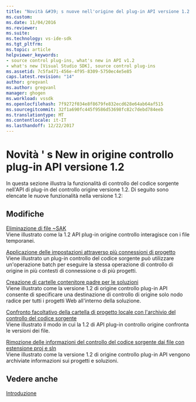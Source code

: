 ```yaml
---
title: "Novità &#39; s nuove nell'origine del plug-in API versione 1.2 controllo | Documenti Microsoft"
ms.custom: 
ms.date: 11/04/2016
ms.reviewer: 
ms.suite: 
ms.technology: vs-ide-sdk
ms.tgt_pltfrm: 
ms.topic: article
helpviewer_keywords:
- source control plug-ins, what's new in API v1.2
- what's new [Visual Studio SDK], source control plug-ins
ms.assetid: 7c5fa471-456e-4f95-8309-5750ec4e5e85
caps.latest.revision: "14"
author: gregvanl
ms.author: gregvanl
manager: ghogen
ms.workload: vssdk
ms.openlocfilehash: 7f9272f034e8f8679fe832ecd628e64ab64af515
ms.sourcegitcommit: 32f1a690fc445f9586d53698fc82c7debd784eeb
ms.translationtype: MT
ms.contentlocale: it-IT
ms.lasthandoff: 12/22/2017
---
```

# <a name="what39s-new-in-the-source-control-plug-in-api-version-12"></a>Novità &#39; s New in origine controllo plug-in API versione 1.2
In questa sezione illustra la funzionalità di controllo del codice sorgente nell'API di plug-in del controllo origine versione 1.2. Di seguito sono elencate le nuove funzionalità nella versione 1.2:  
  
## <a name="changes"></a>Modifiche  
 [Eliminazione di file ~SAK](../../extensibility/internals/elimination-of-tilde-sak-files.md)  
 Viene illustrato come la 1.2 API plug-in origine controllo interagisce con i file temporanei.  
  
 [Applicazione delle impostazioni attraverso più connessioni di progetto](../../extensibility/internals/application-of-settings-across-multiple-project-connections.md)  
 Viene illustrato un plug-in controllo del codice sorgente può utilizzare un'operazione batch per eseguire la stessa operazione di controllo di origine in più contesti di connessione o di più progetti.  
  
 [Creazione di cartelle contenitore padre per le soluzioni](../../extensibility/internals/creating-parent-container-folders-for-solutions.md)  
 Viene illustrato come la versione 1.2 di origine controllo plug-in API consente di specificare una destinazione di controllo di origine solo nodo radice per tutti i progetti Web all'interno della soluzione.  
  
 [Confronto facoltativo della cartella di progetto locale con l'archivio del controllo del codice sorgente](../../extensibility/internals/optional-comparison-of-local-project-folder-to-source-control-store.md)  
 Viene illustrato il modo in cui la 1.2 di API plug-in controllo origine confronta le versioni dei file.  
  
 [Rimozione delle informazioni del controllo del codice sorgente dai file con estensione proj e sln](../../extensibility/internals/removal-of-source-control-information-from-dot-proj-and-dot-sln-files.md)  
 Viene illustrato come la versione 1.2 di origine controllo plug-in API vengono archiviate informazioni sui progetti e soluzioni.  
  
## <a name="see-also"></a>Vedere anche  
 [Introduzione](../../extensibility/internals/getting-started-with-source-control-plug-ins.md)